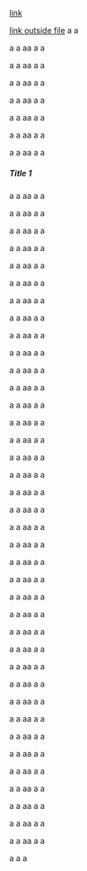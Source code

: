 [link](#Title-1)

[link outside file](./test#title-test)
a
a

a
a
aa
a
a

a
a
aa
a
a

a
a
aa
a
a

a
a
aa
a
a

a
a
aa
a
a

a
a
aa
a
a

a
a
aa
a
a

##### Title 1

a
a
aa
a
a

a
a
aa
a
a

a
a
aa
a
a

a
a
aa
a
a

a
a
aa
a
a

a
a
aa
a
a

a
a
aa
a
a

a
a
aa
a
a

a
a
aa
a
a

a
a
aa
a
a

a
a
aa
a
a

a
a
aa
a
a

a
a
aa
a
a

a
a
aa
a
a

a
a
aa
a
a

a
a
aa
a
a

a
a
aa
a
a

a
a
aa
a
a

a
a
aa
a
a

a
a
aa
a
a

a
a
aa
a
a

a
a
aa
a
a

a
a
aa
a
a

a
a
aa
a
a

a
a
aa
a
a

a
a
aa
a
a

a
a
aa
a
a

a
a
aa
a
a

a
a
aa
a
a

a
a
aa
a
a

a
a
aa
a
a

a
a
aa
a
a

a
a
aa
a
a

a
a
aa
a
a

a
a
aa
a
a

a
a
aa
a
a

a
a
aa
a
a

a
a
aa
a
a

a
a
a